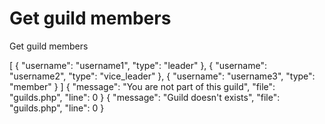 # Get guild members

<highlight>Get guild members</highlight>

<include from="notes.md" element-id="urlVariable"/>
<include from="notes.md" element-id="session"/>

<api-endpoint openapi-path="./../../data.yaml" endpoint="/guilds/{$slug}/members" method="GET">
	<response type="200">
		<sample lang="JSON">
			[
				{
					"username": "username1",
					"type": "leader"
				},
				{
					"username": "username2",
					"type": "vice_leader"
				},
				{
					"username": "username3",
					"type": "member"
				}
			]
		</sample>
	</response>
	<response type="400">
		<sample lang="JSON">
			{
				"message": "You are not part of this guild",
				"file": "guilds.php",
				"line": 0
			}
		</sample>
	</response>
	<response type="404">
		<sample lang="JSON">
			{
				"message": "Guild doesn't exists",
				"file": "guilds.php",
				"line": 0
			}
		</sample>
	</response>
</api-endpoint>